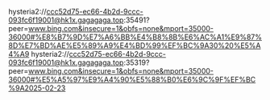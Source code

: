 hysteria2://ccc52d75-ec66-4b2d-9ccc-093fc6f19001@hk1x.gagagaga.top:35491?peer=www.bing.com&insecure=1&obfs=none&mport=35000-36000#%E8%B7%9D%E7%A6%BB%E4%B8%8B%E6%AC%A1%E9%87%8D%E7%BD%AE%E5%89%A9%E4%BD%99%EF%BC%9A30%20%E5%A4%A9
hysteria2://ccc52d75-ec66-4b2d-9ccc-093fc6f19001@hk1x.gagagaga.top:35319?peer=www.bing.com&insecure=1&obfs=none&mport=35000-36000#%E5%A5%97%E9%A4%90%E5%88%B0%E6%9C%9F%EF%BC%9A2025-02-23
